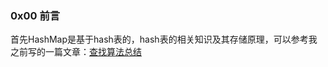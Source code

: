 ### 0x00 前言

首先HashMap是基于hash表的，hash表的相关知识及其存储原理，可以参考我之前写的一篇文章：[查找算法总结](/anthologies/algorithm/查找?id=_0x02-哈希表)

